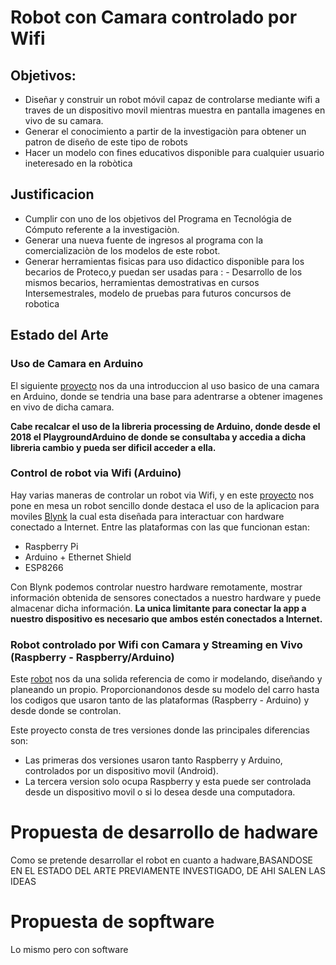 # Robot con Camara controlado por Wifi 

## Objetivos:
- Diseñar y construir un robot móvil capaz de controlarse mediante wifi a traves de un dispositivo movil mientras muestra en pantalla imagenes en vivo de su camara. 
- Generar el conocimiento a partir de la investigaciòn para obtener un patron de diseño de este tipo de robots
- Hacer un modelo con fines educativos disponible para cualquier usuario ineteresado en la robòtica

## Justificacion 
- Cumplir con uno de los objetivos del Programa en Tecnológia de Cómputo referente a la investigaciòn.
- Generar una nueva fuente de ingresos al programa con la comercializaciòn de los modelos de este robot.
- Generar herramientas fisicas para uso didactico disponible para los becarios de Proteco,y puedan ser usadas para : - Desarrollo de los mismos becarios, herramientas demostrativas en cursos Intersemestrales, modelo de pruebas para futuros concursos de robotica

## Estado del Arte

### Uso de Camara en Arduino
El siguiente [proyecto](https://create.arduino.cc/demo/ctc/101/course/view.php?id=217) nos da una introduccion al uso basico de una camara en Arduino, donde se tendria una base para adentrarse a obtener imagenes en vivo de dicha camara.

**Cabe recalcar el uso de la libreria processing de Arduino, donde desde el 2018 el PlaygroundArduino de donde se consultaba y accedia a dicha libreria cambio y pueda ser dificil acceder a ella.**

### Control de robot via Wifi (Arduino)
Hay varias maneras de controlar un robot via Wifi, y en este [proyecto](https://create.arduino.cc/projecthub/mektrasys/wifi-controlled-robot-using-arduino-uno-and-blynk-306b7c) nos pone en mesa un robot sencillo donde destaca el uso de la aplicacion para moviles [Blynk](https://blynk.io/) la cual esta diseñada para interactuar con hardware conectado a Internet. 
Entre las plataformas con las que funcionan estan:
- Raspberry Pi
- Arduino + Ethernet Shield 
- ESP8266 

Con Blynk podemos controlar nuestro hardware remotamente, mostrar información obtenida de sensores conectados a nuestro hardware y puede almacenar dicha información. __La unica limitante para conectar la app a nuestro dispositivo es necesario que ambos estén conectados a Internet.__

###  Robot controlado por Wifi con Camara y Streaming en Vivo (Raspberry - Raspberry/Arduino)
Este [robot](https://github.com/zafersn/WiFi-RC-Controller-With-Camera/tree/master/ENGLISH) nos da una solida referencia de como ir modelando, diseñando y planeando un propio. Proporcionandonos desde su modelo del carro hasta los codigos que usaron tanto de las plataformas (Raspberry - Arduino) y desde donde se controlan.

Este proyecto consta de tres versiones donde las principales diferencias son:
- Las primeras dos versiones usaron tanto Raspberry y Arduino, controlados por un dispositivo movil (Android).
- La tercera version solo ocupa Raspberry y esta puede ser controlada desde un dispositivo movil o si lo desea desde una computadora.

# Propuesta de desarrollo de hadware
Como se pretende desarrollar el robot en cuanto a hadware,BASANDOSE EN EL ESTADO DEL ARTE PREVIAMENTE INVESTIGADO, DE AHI SALEN LAS IDEAS
# Propuesta de sopftware
Lo mismo pero con software
